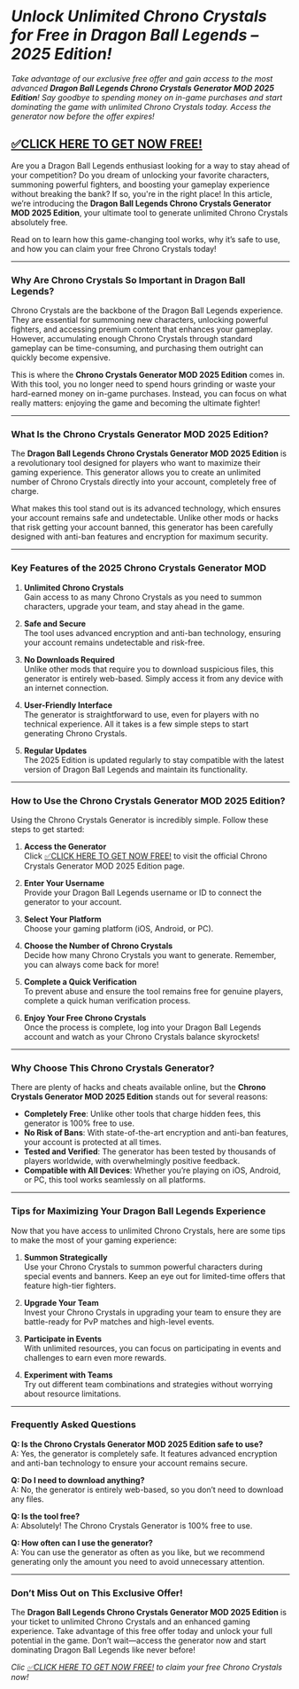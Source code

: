 # *Unlock Unlimited Chrono Crystals for Free in Dragon Ball Legends – 2025 Edition!*

*Take advantage of our exclusive free offer and gain access to the most advanced **Dragon Ball Legends Chrono Crystals Generator MOD 2025 Edition**! Say goodbye to spending money on in-game purchases and start dominating the game with unlimited Chrono Crystals today. Access the generator now before the offer expires!*

## [✅CLICK HERE TO GET NOW FREE!](https://besteventtoday.com/Dragon/Ball)

Are you a Dragon Ball Legends enthusiast looking for a way to stay ahead of your competition? Do you dream of unlocking your favorite characters, summoning powerful fighters, and boosting your gameplay experience without breaking the bank? If so, you're in the right place! In this article, we’re introducing the **Dragon Ball Legends Chrono Crystals Generator MOD 2025 Edition**, your ultimate tool to generate unlimited Chrono Crystals absolutely free.

Read on to learn how this game-changing tool works, why it’s safe to use, and how you can claim your free Chrono Crystals today!

---

### Why Are Chrono Crystals So Important in Dragon Ball Legends?

Chrono Crystals are the backbone of the Dragon Ball Legends experience. They are essential for summoning new characters, unlocking powerful fighters, and accessing premium content that enhances your gameplay. However, accumulating enough Chrono Crystals through standard gameplay can be time-consuming, and purchasing them outright can quickly become expensive.

This is where the **Chrono Crystals Generator MOD 2025 Edition** comes in. With this tool, you no longer need to spend hours grinding or waste your hard-earned money on in-game purchases. Instead, you can focus on what really matters: enjoying the game and becoming the ultimate fighter!

---

### What Is the Chrono Crystals Generator MOD 2025 Edition?

The **Dragon Ball Legends Chrono Crystals Generator MOD 2025 Edition** is a revolutionary tool designed for players who want to maximize their gaming experience. This generator allows you to create an unlimited number of Chrono Crystals directly into your account, completely free of charge.

What makes this tool stand out is its advanced technology, which ensures your account remains safe and undetectable. Unlike other mods or hacks that risk getting your account banned, this generator has been carefully designed with anti-ban features and encryption for maximum security.

---

### Key Features of the 2025 Chrono Crystals Generator MOD

1. **Unlimited Chrono Crystals**  
   Gain access to as many Chrono Crystals as you need to summon characters, upgrade your team, and stay ahead in the game.

2. **Safe and Secure**  
   The tool uses advanced encryption and anti-ban technology, ensuring your account remains undetectable and risk-free.

3. **No Downloads Required**  
   Unlike other mods that require you to download suspicious files, this generator is entirely web-based. Simply access it from any device with an internet connection.

4. **User-Friendly Interface**  
   The generator is straightforward to use, even for players with no technical experience. All it takes is a few simple steps to start generating Chrono Crystals.

5. **Regular Updates**  
   The 2025 Edition is updated regularly to stay compatible with the latest version of Dragon Ball Legends and maintain its functionality.

---

### How to Use the Chrono Crystals Generator MOD 2025 Edition?

Using the Chrono Crystals Generator is incredibly simple. Follow these steps to get started:

1. **Access the Generator**  
   Click [✅CLICK HERE TO GET NOW FREE!](https://besteventtoday.com/Dragon/Ball) to visit the official Chrono Crystals Generator MOD 2025 Edition page.

2. **Enter Your Username**  
   Provide your Dragon Ball Legends username or ID to connect the generator to your account.

3. **Select Your Platform**  
   Choose your gaming platform (iOS, Android, or PC).

4. **Choose the Number of Chrono Crystals**  
   Decide how many Chrono Crystals you want to generate. Remember, you can always come back for more!

5. **Complete a Quick Verification**  
   To prevent abuse and ensure the tool remains free for genuine players, complete a quick human verification process.

6. **Enjoy Your Free Chrono Crystals**  
   Once the process is complete, log into your Dragon Ball Legends account and watch as your Chrono Crystals balance skyrockets!

---

### Why Choose This Chrono Crystals Generator?

There are plenty of hacks and cheats available online, but the **Chrono Crystals Generator MOD 2025 Edition** stands out for several reasons:

- **Completely Free**: Unlike other tools that charge hidden fees, this generator is 100% free to use.  
- **No Risk of Bans**: With state-of-the-art encryption and anti-ban features, your account is protected at all times.  
- **Tested and Verified**: The generator has been tested by thousands of players worldwide, with overwhelmingly positive feedback.  
- **Compatible with All Devices**: Whether you’re playing on iOS, Android, or PC, this tool works seamlessly on all platforms.  

---

### Tips for Maximizing Your Dragon Ball Legends Experience

Now that you have access to unlimited Chrono Crystals, here are some tips to make the most of your gaming experience:

1. **Summon Strategically**  
   Use your Chrono Crystals to summon powerful characters during special events and banners. Keep an eye out for limited-time offers that feature high-tier fighters.

2. **Upgrade Your Team**  
   Invest your Chrono Crystals in upgrading your team to ensure they are battle-ready for PvP matches and high-level events.

3. **Participate in Events**  
   With unlimited resources, you can focus on participating in events and challenges to earn even more rewards.

4. **Experiment with Teams**  
   Try out different team combinations and strategies without worrying about resource limitations.

---

### Frequently Asked Questions

**Q: Is the Chrono Crystals Generator MOD 2025 Edition safe to use?**  
A: Yes, the generator is completely safe. It features advanced encryption and anti-ban technology to ensure your account remains secure.

**Q: Do I need to download anything?**  
A: No, the generator is entirely web-based, so you don’t need to download any files.

**Q: Is the tool free?**  
A: Absolutely! The Chrono Crystals Generator is 100% free to use.

**Q: How often can I use the generator?**  
A: You can use the generator as often as you like, but we recommend generating only the amount you need to avoid unnecessary attention.

---

### Don’t Miss Out on This Exclusive Offer!

The **Dragon Ball Legends Chrono Crystals Generator MOD 2025 Edition** is your ticket to unlimited Chrono Crystals and an enhanced gaming experience. Take advantage of this free offer today and unlock your full potential in the game. Don’t wait—access the generator now and start dominating Dragon Ball Legends like never before!

*Clic [✅CLICK HERE TO GET NOW FREE!](https://besteventtoday.com/Dragon/Ball) to claim your free Chrono Crystals now!*

